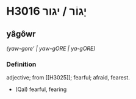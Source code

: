 # H3016 יָגוֹר / יגור

## yâgôwr

_(yaw-gore' | yaw-ɡORE | ya-ɡORE)_

### Definition

adjective; from [[H3025]]; fearful; afraid, fearest.

- (Qal) fearful, fearing
